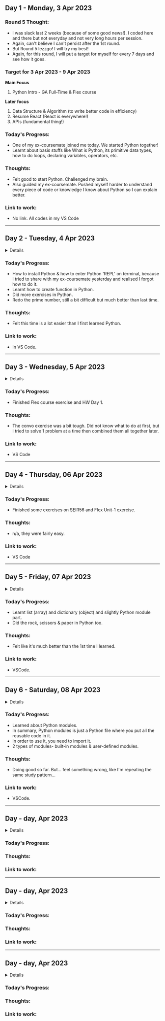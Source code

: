 ## Day 1 - Monday, 3 Apr 2023

### Round 5 Thought:
- I was slack last 2 weeks (because of some good news!). I coded here and there but not everyday and not very long hours per session.
- Again, can't believe I can't persist after the 1st round. 
- But Round 5 lezzgo! I will try my best!
- Again, for this round, I will put a target for myself for every 7 days and see how it goes.

### Target for 3 Apr 2023 - 9 Apr 2023
**Main Focus**

1. Python Intro - GA Full-Time & Flex course 

**Later focus**
1. Data Structure & Algorithm (to write better code in efficiency)
2. Resume React (React is everywhere!)
3. APIs (fundamental thing!)


### Today's Progress:
- One of my ex-coursemate joined me today. We started Python together!
- Learnt about basis stuffs like What is Python, its primitive data types, how to do loops, declaring variables, operators, etc.

### Thoughts:
- Felt good to start Python. Challenged my brain. 
- Also guided my ex-coursemate. Pushed myself harder to understand every piece of code or knowledge I know about Python so I can explain better.

### Link to work:
- No link. All codes in my VS Code

--- 

## Day 2 - Tuesday, 4 Apr 2023

<details>

**Main Focus**

1. Python Intro - GA Full-Time & Flex course 

**Later focus**
1. Data Structure & Algorithm (to write better code in efficiency)
2. Resume React (React is everywhere!)
3. APIs (fundamental thing!)
 </details>

### Today's Progress:
- How to install Python & how to enter Python 'REPL' on terminal, because I tried to share with my ex-coursemate yesterday and realised I forgot how to do it. 
- Learnt how to create function in Python. 
- Did more exercises in Python.
- Redo the prime number, still a bit difficult but much better than last time.

### Thoughts:
- Felt this time is a lot easier than I first learned Python.

### Link to work:
- In VS Code.

--- 

## Day 3 - Wednesday, 5 Apr 2023

<details>

**Main Focus**

1. Python Intro - GA Full-Time & Flex course 

**Later focus**
1. Data Structure & Algorithm (to write better code in efficiency)
2. Resume React (React is everywhere!)
3. APIs (fundamental thing!)
</details>

### Today's Progress:
- Finished Flex course exercise and HW Day 1. 

### Thoughts:
- The convo exercise was a bit tough. Did not know what to do at first, but I tried to solve 1 problem at a time then combined them all together later. 

### Link to work:
- VS Code

--- 

## Day 4 - Thursday, 06 Apr 2023

<details>

**Main Focus**

1. Python Intro - GA Full-Time & Flex course 

**Later focus**
1. Data Structure & Algorithm (to write better code in efficiency)
2. Resume React (React is everywhere!)
3. APIs (fundamental thing!)
</details>

### Today's Progress:
- Finished some exercises on SEIR56 and Flex Unit-1 exercise. 

### Thoughts:
- n/a, they were fairly easy.

### Link to work:
- VS Code

--- 

## Day 5 - Friday, 07 Apr 2023

<details>

**Main Focus**

1. Python Intro - GA Full-Time & Flex course 

**Later focus**
1. Data Structure & Algorithm (to write better code in efficiency)
2. Resume React (React is everywhere!)
3. APIs (fundamental thing!)
</details>

### Today's Progress:
- Learnt list (array) and dictionary (object) and slightly Python module part.
- Did the rock, scissors & paper in Python too. 

### Thoughts:
- Felt like it's much better than the 1st time I learned.

### Link to work:
- VSCode.

--- 

## Day 6 - Saturday, 08 Apr 2023

<details>

**Main Focus**

1. Python Intro - GA Full-Time & Flex course 

**Later focus**
1. Data Structure & Algorithm (to write better code in efficiency)
2. Resume React (React is everywhere!)
3. APIs (fundamental thing!)
</details>

### Today's Progress:
- Learned about Python modules.
- In summary, Python modules is just a Python file where you put all the reusable code in it.
- In order to use it, you need to import it.
- 2 types of modules- built-in modules & user-defined modules.

### Thoughts:
- Doing good so far. But... feel something wrong, like I'm repeating the same study pattern...

### Link to work:
- VSCode. 

--- 

## Day - day,  Apr 2023

<details>

**Main Focus**

1. Python Intro - GA Full-Time & Flex course 

**Later focus**
1. Data Structure & Algorithm (to write better code in efficiency)
2. Resume React (React is everywhere!)
3. APIs (fundamental thing!)
</details>

### Today's Progress:

### Thoughts:

### Link to work:

--- 

## Day - day,  Apr 2023

<details>

**Main Focus**

1. Python Intro - GA Full-Time & Flex course 

**Later focus**
1. Data Structure & Algorithm (to write better code in efficiency)
2. Resume React (React is everywhere!)
3. APIs (fundamental thing!)
</details>

### Today's Progress:

### Thoughts:

### Link to work:

--- 

## Day - day,  Apr 2023

<details>

**Main Focus**

1. Python Intro - GA Full-Time & Flex course 

**Later focus**
1. Data Structure & Algorithm (to write better code in efficiency)
2. Resume React (React is everywhere!)
3. APIs (fundamental thing!)
</details>

### Today's Progress:

### Thoughts:

### Link to work:



